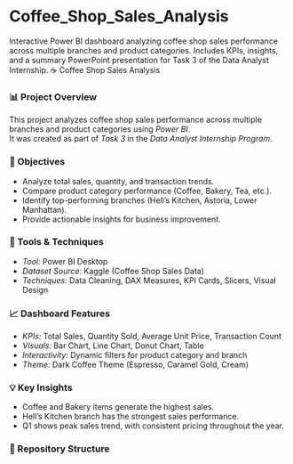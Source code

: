 # Coffee_Shop_Sales_Analysis
Interactive Power BI dashboard analyzing coffee shop sales performance across multiple branches and product categories. Includes KPIs, insights, and a summary PowerPoint presentation for Task 3 of the Data Analyst Internship.
☕ Coffee Shop Sales Analysis

### 📊 Project Overview
This project analyzes coffee shop sales performance across multiple branches and product categories using *Power BI*.  
It was created as part of *Task 3* in the *Data Analyst Internship Program*.

### 🎯 Objectives
- Analyze total sales, quantity, and transaction trends.  
- Compare product category performance (Coffee, Bakery, Tea, etc.).  
- Identify top-performing branches (Hell’s Kitchen, Astoria, Lower Manhattan).  
- Provide actionable insights for business improvement.

### 🧩 Tools & Techniques
- *Tool:* Power BI Desktop  
- *Dataset Source:* Kaggle (Coffee Shop Sales Data)  
- *Techniques:* Data Cleaning, DAX Measures, KPI Cards, Slicers, Visual Design  

### 📈 Dashboard Features
- *KPIs:* Total Sales, Quantity Sold, Average Unit Price, Transaction Count  
- *Visuals:* Bar Chart, Line Chart, Donut Chart, Table  
- *Interactivity:* Dynamic filters for product category and branch  
- *Theme:* Dark Coffee Theme (Espresso, Caramel Gold, Cream)

### 💡 Key Insights
- Coffee and Bakery items generate the highest sales.  
- Hell’s Kitchen branch has the strongest sales performance.  
- Q1 shows peak sales trend, with consistent pricing throughout the year.  

### 📂 Repository Structure
